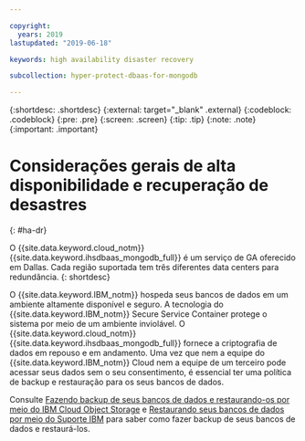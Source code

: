 ```yaml
---

copyright:
  years: 2019
lastupdated: "2019-06-18"

keywords: high availability disaster recovery

subcollection: hyper-protect-dbaas-for-mongodb

---
```


{:shortdesc: .shortdesc}
{:external: target="_blank" .external}
{:codeblock: .codeblock}
{:pre: .pre}
{:screen: .screen}
{:tip: .tip}
{:note: .note}
{:important: .important}

# Considerações gerais de alta disponibilidade e recuperação de desastres
{: #ha-dr}

O {{site.data.keyword.cloud_notm}} {{site.data.keyword.ihsdbaas_mongodb_full}} é um serviço de GA oferecido em Dallas. Cada região suportada tem três diferentes data centers para redundância.
{: shortdesc}

O {{site.data.keyword.IBM_notm}} hospeda seus bancos de dados em um ambiente altamente disponível e seguro. A tecnologia do {{site.data.keyword.IBM_notm}} Secure Service Container protege o sistema por meio de um
ambiente inviolável. O {{site.data.keyword.cloud_notm}} {{site.data.keyword.ihsdbaas_mongodb_full}} fornece a criptografia de dados em repouso e em andamento. Uma vez que nem a equipe do {{site.data.keyword.IBM_notm}} Cloud nem a equipe de um terceiro pode acessar seus dados sem o seu consentimento, é essencial ter uma política de backup e restauração para os seus bancos de dados.

Consulte [Fazendo backup de seus bancos de dados e restaurando-os por meio do IBM Cloud Object Storage](/docs/services/hyper-protect-dbaas-for-mongodb?topic=hyper-protect-dbaas-for-mongodb-backup_mongodb_databases) e [Restaurando seus bancos de dados por meio do Suporte IBM](/docs/services/hyper-protect-dbaas-for-mongodb?topic=hyper-protect-dbaas-for-mongodb-restore_mongodb_databases) para saber como fazer backup de seus bancos de dados e restaurá-los.
